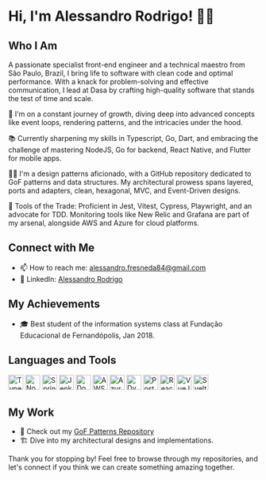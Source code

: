 # Hi, I'm Alessandro Rodrigo! 👨‍💻

## Who I Am
A passionate specialist front-end engineer and a technical maestro from São Paulo, Brazil, I bring life to software with clean code and optimal performance. With a knack for problem-solving and effective communication, I lead at Dasa by crafting high-quality software that stands the test of time and scale.

🚀 I'm on a constant journey of growth, diving deep into advanced concepts like event loops, rendering patterns, and the intricacies under the hood.

📚 Currently sharpening my skills in Typescript, Go, Dart, and embracing the challenge of mastering NodeJS, Go for backend, React Native, and Flutter for mobile apps.

👨‍🔬 I'm a design patterns aficionado, with a GitHub repository dedicated to GoF patterns and data structures. My architectural prowess spans layered, ports and adapters, clean, hexagonal, MVC, and Event-Driven designs.

🔧 Tools of the Trade: Proficient in Jest, Vitest, Cypress, Playwright, and an advocate for TDD. Monitoring tools like New Relic and Grafana are part of my arsenal, alongside AWS and Azure for cloud platforms.

## Connect with Me
- 📫 How to reach me: [alessandro.fresneda84@gmail.com](mailto:alessandro.fresneda84@gmail.com)
- 🔗 LinkedIn: [Alessandro Rodrigo](https://www.linkedin.com/in/alessandro-rodrigo-fresneda-perez-junior)

## My Achievements
- 🎓 Best student of the information systems class at Fundação Educacional de Fernandópolis, Jan 2018.

## Languages and Tools
<!-- Icons for languages and tools -->
<div>
  <img src="https://simpleicons.org/icons/typescript.svg/white" alt="Typescript" width="30" height="30"/>
  <img src="https://simpleicons.org/icons/nodedotjs.svg/white" alt="NodeJS" width="30" height="30"/>
  <img src="https://simpleicons.org/icons/spring.svg/white" alt="Spring" width="30" height="30"/>
  <img src="https://simpleicons.org/icons/jenkins.svg/white" alt="Jenkins" width="30" height="30"/>
  <img src="https://simpleicons.org/icons/docker.svg/white" alt="Docker" width="30" height="30"/>
  <img src="https://simpleicons.org/icons/amazonaws.svg/white" alt="AWS" width="30" height="30"/>
  <img src="https://simpleicons.org/icons/azuredevops.svg/white" alt="Azure Devops" width="30" height="30"/>
  <img src="https://simpleicons.org/icons/dynatrace.svg/white" alt="Dynatrace" width="30" height="30"/>
  <img src="https://simpleicons.org/icons/postgresql.svg/white" alt="PostgreSQL" width="30" height="30"/>
  <img src="https://simpleicons.org/icons/react.svg/white" alt="React" width="30" height="30"/>
  <img src="https://simpleicons.org/icons/vuedotjs.svg/white" alt="VueJS" width="30" height="30"/>
  <img src="https://simpleicons.org/icons/svelte.svg/white" alt="Svelte" width="30" height="30"/>  
</div>


## My Work
- 🧩 Check out my [GoF Patterns Repository]((https://github.com/AlessandroRodrigo/design-patterns))
- 🏗️ Dive into my architectural designs and implementations.

Thank you for stopping by! Feel free to browse through my repositories, and let's connect if you think we can create something amazing together.

